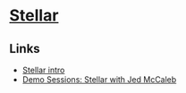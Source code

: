 # [Stellar](https://www.stellar.org)
## Links
- [Stellar intro](https://stripe.com/blog/stellar)
- [Demo Sessions: Stellar with Jed McCaleb](https://www.youtube.com/watch?v=GIMOrsPxlZg)